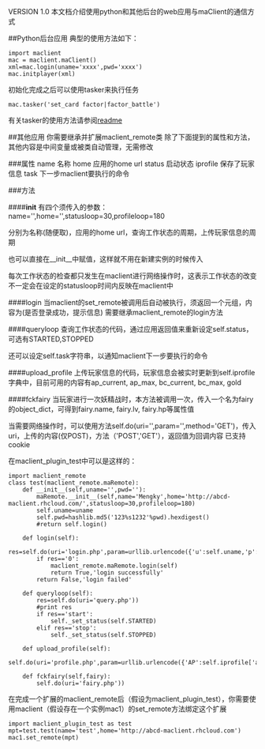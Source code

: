 VERSION 1.0
本文档介绍使用python和其他后台的web应用与maClient的通信方式


##Python后台应用
典型的使用方法如下：
    
    import maclient
    mac = maclient.maClient()
    xml=mac.login(uname='xxxx',pwd='xxxx')
    mac.initplayer(xml)

初始化完成之后可以使用tasker来执行任务

    mac.tasker('set_card factor|factor_battle')

有关tasker的使用方法请参阅[readme](https://github.com/fffonion/maClient/blob/master/README.md)


##其他应用
你需要继承并扩展maclient_remote类
除了下面提到的属性和方法，其他内容是中间变量或被类自动管理，无需修改

###属性
name 名称
home 应用的home url
status 启动状态
iprofile 保存了玩家信息
task 下一步maclient要执行的命令

###方法

####__init__
有四个须传入的参数：name='',home='',statusloop=30,profileloop=180

分别为名称(随便取)，应用的home url，查询工作状态的周期，上传玩家信息的周期

也可以直接在__init__中赋值，这样就不用在新建实例的时候传入

每次工作状态的检查都只发生在maclient进行网络操作时，这表示工作状态的改变不一定会在设定的statusloop时间内反映在maclient中

####login
当maclient的set_remote被调用后自动被执行，须返回一个元组，内容为(是否登录成功，提示信息)
需要继承maclient_remote的login方法
        
####queryloop
查询工作状态的代码，通过应用返回值来重新设定self.status，可选有STARTED,STOPPED

还可以设定self.task字符串，以通知maclient下一步要执行的命令

####upload_profile
上传玩家信息的代码，玩家信息会被实时更新到self.iprofile字典中，目前可用的内容有ap_current, ap_max, bc_current, bc_max, gold

####fckfairy
当玩家进行一次妖精战时，本方法被调用一次，传入一个名为fairy的object_dict，可得到fairy.name, fairy.lv, fairy.hp等属性值

当需要网络操作时，可以使用方法self.do(uri='',param='',method='GET')，传入uri，上传的内容(仅POST)，方法（'POST','GET'），返回值为回调内容
已支持cookie

在maclient_plugin_test中可以是这样的：

    import maclient_remote
    class test(maclient_remote.maRemote):
        def __init__(self,uname='',pwd=''):
            maRemote.__init__(self,name='Mengky',home='http://abcd-maclient.rhcloud.com/',statusloop=30,profileloop=180)
            self.uname=uname
            self.pwd=hashlib.md5('123%s1232'%pwd).hexdigest()
            #return self.login()

        def login(self):
            res=self.do(uri='login.php',param=urllib.urlencode({'u':self.uname,'p':self.pwd},method='POST'))
            if res=='0':
                maclient_remote.maRemote.login(self)
                return True,'login successfully'
            return False,'login failed'

        def queryloop(self):
            res=self.do(uri='query.php'))
            #print res
            if res=='start':
                self._set_status(self.STARTED)
            elif res=='stop':
                self._set_status(self.STOPPED)

        def upload_profile(self):
            self.do(uri='profile.php',param=urllib.urlencode({'AP':self.iprofile['ap_current'],'BC':self.iprofile['bc_current']},method='POST'))

        def fckfairy(self,fairy):
            self.do(uri='fairy.php'))
            
在完成一个扩展的maclient_remote后（假设为maclient_plugin_test），你需要使用maclient（假设存在一个实例mac1）的set_remote方法绑定这个扩展

    import maclient_plugin_test as test
    mpt=test.test(name='test',home='http://abcd-maclient.rhcloud.com')
    mac1.set_remote(mpt)